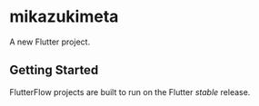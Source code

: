 # mikazukimeta

A new Flutter project.

## Getting Started

FlutterFlow projects are built to run on the Flutter _stable_ release.
